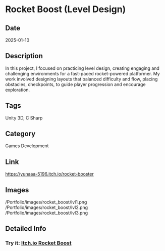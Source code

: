 # Rocket Boost (Level Design)

## Date
2025-01-10

## Description
In this project, I focused on practicing level design, creating engaging and challenging environments for a fast-paced rocket-powered platformer. My work involved designing layouts that balanced difficulty and flow, placing obstacles, checkpoints, to guide player progression and encourage exploration.

## Tags
Unity 3D, C Sharp

## Category
Games Development

## Link
https://yunaaa-5196.itch.io/rocket-booster

## Images
/Portfolio/images/rocket_boost/lvl1.png
/Portfolio/images/rocket_boost/lvl2.png
/Portfolio/images/rocket_boost/lvl3.png

## Detailed Info
### Try it: [Itch.io Rocket Boost](https://yunaaa-5196.itch.io/rocket-booster)